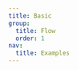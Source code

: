 ```yaml
---
title: Basic
group:
  title: Flow
  order: 1
nav:
  title: Examples
---
```


<code src="../../../examples/flow" compact background="#f6f7f9"/>